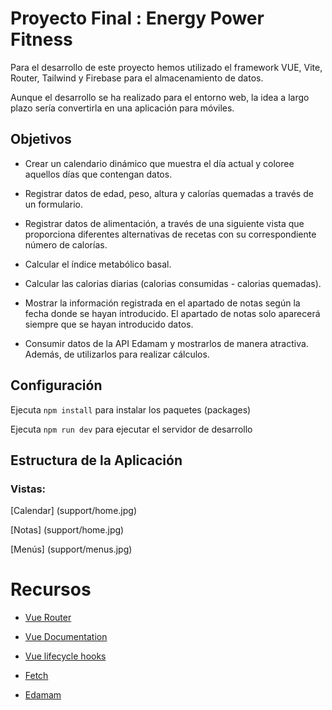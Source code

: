 # Proyecto Final : Energy Power Fitness

Para el desarrollo de este proyecto hemos utilizado el framework VUE, Vite, Router, Tailwind y Firebase para el almacenamiento de datos.

Aunque el desarrollo se ha realizado para el entorno web, la idea a largo plazo sería convertirla en una aplicación para móviles.

## Objetivos

- Crear un calendario dinámico que muestra el día actual y coloree aquellos días que contengan datos.

- Registrar datos de edad, peso, altura y calorías quemadas a través de un formulario.

- Registrar datos de alimentación, a través de una siguiente vista que proporciona diferentes alternativas de recetas con su correspondiente número de calorías.

- Calcular el índice metabólico basal.

- Calcular las calorias diarias (calorias consumidas - calorias quemadas).

- Mostrar la información registrada en el apartado de notas según la fecha donde se hayan introducido. El apartado de notas solo aparecerá siempre que se hayan introducido datos.

- Consumir datos de la API Edamam y mostrarlos de manera atractiva. Además, de utilizarlos para realizar cálculos.

## Configuración

Ejecuta `npm install` para instalar los paquetes (packages)

Ejecuta `npm run dev` para ejecutar el servidor de desarrollo

## Estructura de la Aplicación

### Vistas:

[Calendar] (support/home.jpg)

[Notas] (support/home.jpg)

[Menús] (support/menus.jpg)

# Recursos

- [Vue Router](https://router.vuejs.org/introduction.html)

- [Vue Documentation](https://vuejs.org/guide/introduction.html)

- [Vue lifecycle hooks](https://vuejs.org/guide/essentials/lifecycle.html)

- [Fetch](https://developer.mozilla.org/en-US/docs/Web/API/Fetch_API/Using_Fetch)

- [Edamam](https://www.edamam.com/)
